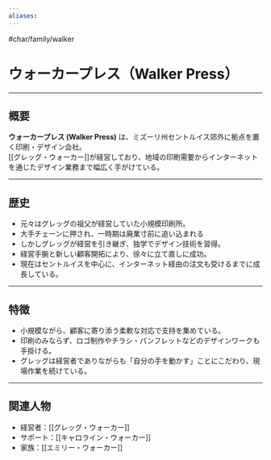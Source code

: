 ```yaml
---
aliases:
---
```

#char/family/walker 
# ウォーカープレス（Walker Press）

---

## 概要
**ウォーカープレス (Walker Press)** は、ミズーリ州セントルイス郊外に拠点を置く印刷・デザイン会社。  
[[グレッグ・ウォーカー]]が経営しており、地域の印刷需要からインターネットを通じたデザイン業務まで幅広く手がけている。  

---

## 歴史
- 元々はグレッグの祖父が経営していた小規模印刷所。  
- 大手チェーンに押され、一時期は廃業寸前に追い込まれる
- しかしグレッグが経営を引き継ぎ、独学でデザイン技術を習得。  
- 経営手腕と新しい顧客開拓により、徐々に立て直しに成功。  
- 現在はセントルイスを中心に、インターネット経由の注文も受けるまでに成長している。  

---

## 特徴
- 小規模ながら、顧客に寄り添う柔軟な対応で支持を集めている。  
- 印刷のみならず、ロゴ制作やチラシ・パンフレットなどのデザインワークも手掛ける。  
- グレッグは経営者でありながらも「自分の手を動かす」ことにこだわり、現場作業を続けている。  

---

## 関連人物
- 経営者：[[グレッグ・ウォーカー]]  
- サポート：[[キャロライン・ウォーカー]]  
- 家族：[[エミリー・ウォーカー]]  
